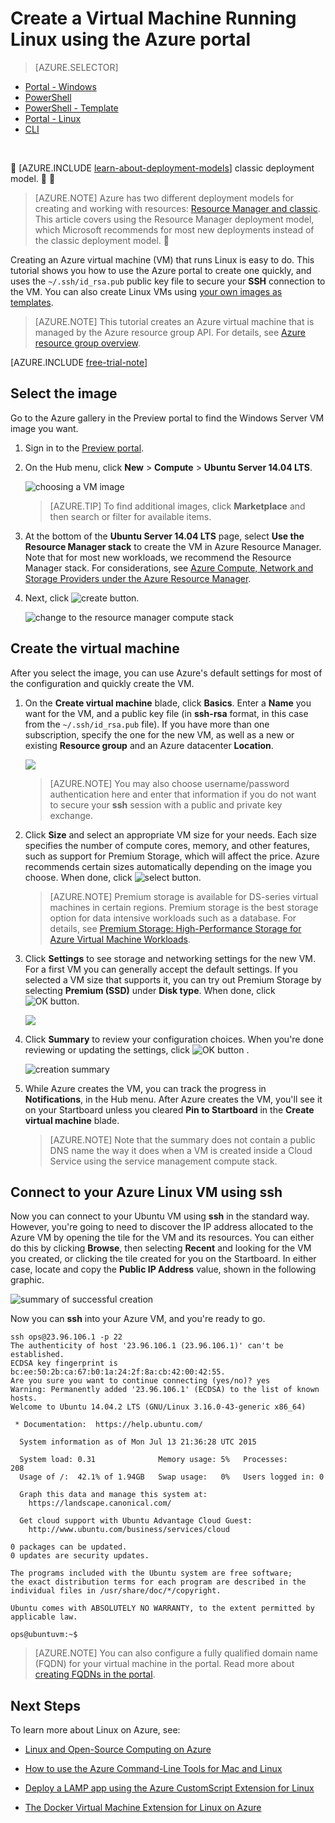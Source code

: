 <properties
	pageTitle="Create an Azure virtual machine running Linux in the Azure classic portal | Azure"
	description="Use the Azure classic portal to create an Azure virtual machine (VM) running Linux with the Azure resource groups."
	services="virtual-machines"
	documentationCenter=""
	authors="squillace"
	manager="timlt"
	editor="tysonn"
	tags="azure-resource-manager"/>

<tags
	ms.service="virtual-machines"
	ms.date="10/21/2015"
	wacn.date=""/>

# Create a Virtual Machine Running Linux using the Azure portal

> [AZURE.SELECTOR]
- [Portal - Windows](/documentation/articles/virtual-machines-windows-tutorial-classic-portal)
- [PowerShell](/documentation/articles/virtual-machines-ps-create-preconfigure-windows-resource-manager-vms)
- [PowerShell - Template](/documentation/articles/virtual-machines-create-windows-powershell-resource-manager-template)
- [Portal - Linux](/documentation/articles/virtual-machines-linux-tutorial-portal-rm)
- [CLI](/documentation/articles/virtual-machines-linux-tutorial)

<br>



[AZURE.INCLUDE [learn-about-deployment-models](../includes/learn-about-deployment-models-rm-include.md)] classic deployment model.


> [AZURE.NOTE] Azure has two different deployment models for creating and working with resources:  [Resource Manager and classic](/documentation/articles/resource-manager-deployment-model).  This article covers using the Resource Manager deployment model, which Microsoft recommends for most new deployments instead of the classic deployment model.


Creating an Azure virtual machine (VM) that runs Linux is easy to do. This tutorial shows you how to use the Azure portal to create one quickly, and uses the `~/.ssh/id_rsa.pub` public key file to secure your **SSH** connection to the VM. You can also create Linux VMs using [your own images as templates](/documentation/articles/virtual-machines-linux-create-upload-vhd).

> [AZURE.NOTE] This tutorial creates an Azure virtual machine that is managed by the Azure resource group API. For details, see [Azure resource group overview](/documentation/articles/resource-group-overview).


[AZURE.INCLUDE [free-trial-note](../includes/free-trial-note.md)]

## Select the image

Go to the Azure gallery in the Preview portal to find the Windows Server VM image you want.

1. Sign in to the [Preview portal](https://portal.azure.cn).

2. On the Hub menu, click **New** > **Compute** > **Ubuntu Server 14.04 LTS**.

	![choosing a VM image](./media/virtual-machines-linux-tutorial-portal-rm/chooseubuntuvm.png)

	> [AZURE.TIP] To find additional images, click **Marketplace** and then search or filter for available items.

3. At the bottom of the **Ubuntu Server 14.04 LTS** page, select **Use the Resource Manager stack** to create the VM in Azure Resource Manager. Note that for most new workloads, we recommend the Resource Manager stack. For considerations, see [Azure Compute, Network and Storage Providers under the Azure Resource Manager](/documentation/articles/virtual-machines-azurerm-versus-azuresm).

4. Next, click ![create button](./media/virtual-machines-linux-tutorial-portal-rm/createbutton.png).

	![change to the resource manager compute stack](./media/virtual-machines-linux-tutorial-portal-rm/changetoresourcestack.png)

## Create the virtual machine

After you select the image, you can use Azure's default settings for most of the configuration and quickly create the VM.

1. On the **Create virtual machine** blade, click **Basics**. Enter a **Name** you want for the VM, and a public key file (in **ssh-rsa** format, in this case from the `~/.ssh/id_rsa.pub` file). If you have more than one subscription, specify the one for the new VM, as well as a new or existing **Resource group** and an Azure datacenter **Location**.

	![](./media/virtual-machines-linux-tutorial-portal-rm/step-1-thebasics.png)

	> [AZURE.NOTE] You may also choose username/password authentication here and enter that information if you do not want to secure your **ssh** session with a public and private key exchange.

2. Click **Size** and select an appropriate VM size for your needs. Each size specifies the number of compute cores, memory, and other features, such as support for Premium Storage, which will affect the price. Azure recommends certain sizes automatically depending on the image you choose. When done, click ![select button](./media/virtual-machines-linux-tutorial-portal-rm/selectbutton-size.png).

	>[AZURE.NOTE] Premium storage is available for DS-series virtual machines in certain regions. Premium storage is the best storage option for data intensive workloads such as a database. For details, see [Premium Storage: High-Performance Storage for Azure Virtual Machine Workloads](/documentation/articles/storage-premium-storage).

3. Click **Settings** to see storage and networking settings for the new VM. For a first VM you can generally accept the default settings. If you selected a VM size that supports it, you can try out Premium Storage by selecting **Premium (SSD)** under **Disk type**. When done, click ![OK button](./media/virtual-machines-linux-tutorial-portal-rm/okbutton.png).

	![](./media/virtual-machines-linux-tutorial-portal-rm/step-3-settings.png)

6. Click **Summary** to review your configuration choices. When you're done reviewing or updating the settings, click ![OK button](./media/virtual-machines-linux-tutorial-portal-rm/createbutton.png) .

	![creation summary](./media/virtual-machines-linux-tutorial-portal-rm/summarybeforecreation.png)

8. While Azure creates the VM, you can track the progress in **Notifications**, in the Hub menu. After Azure creates the VM, you'll see it on your Startboard unless you cleared **Pin to Startboard** in the **Create virtual machine** blade.

	> [AZURE.NOTE] Note that the summary does not contain a public DNS name the way it does when a VM is created inside a Cloud Service using the service management compute stack.

## Connect to your Azure Linux VM using **ssh**

Now you can connect to your Ubuntu VM using **ssh** in the standard way. However, you're going to need to discover the IP address allocated to the Azure VM by opening the tile for the VM and its resources. You can either do this by clicking **Browse**, then selecting **Recent** and looking for the VM you created, or clicking the tile created for you on the Startboard. In either case, locate and copy the **Public IP Address** value, shown in the following graphic.

![summary of successful creation](./media/virtual-machines-linux-tutorial-portal-rm/successresultwithip.png)

Now you can **ssh** into your Azure VM, and you're ready to go.

	ssh ops@23.96.106.1 -p 22
	The authenticity of host '23.96.106.1 (23.96.106.1)' can't be established.
	ECDSA key fingerprint is bc:ee:50:2b:ca:67:b0:1a:24:2f:8a:cb:42:00:42:55.
	Are you sure you want to continue connecting (yes/no)? yes
	Warning: Permanently added '23.96.106.1' (ECDSA) to the list of known hosts.
	Welcome to Ubuntu 14.04.2 LTS (GNU/Linux 3.16.0-43-generic x86_64)

	 * Documentation:  https://help.ubuntu.com/

	  System information as of Mon Jul 13 21:36:28 UTC 2015

	  System load: 0.31              Memory usage: 5%   Processes:       208
	  Usage of /:  42.1% of 1.94GB   Swap usage:   0%   Users logged in: 0

	  Graph this data and manage this system at:
	    https://landscape.canonical.com/

	  Get cloud support with Ubuntu Advantage Cloud Guest:
	    http://www.ubuntu.com/business/services/cloud

	0 packages can be updated.
	0 updates are security updates.

	The programs included with the Ubuntu system are free software;
	the exact distribution terms for each program are described in the
	individual files in /usr/share/doc/*/copyright.

	Ubuntu comes with ABSOLUTELY NO WARRANTY, to the extent permitted by
	applicable law.

	ops@ubuntuvm:~$


> [AZURE.NOTE] You can also configure a fully qualified domain name (FQDN) for your virtual machine in the portal. Read more about [creating FQDNs in the portal](/documentation/articles/virtual-machines-create-fqdn-on-portal).

## Next Steps

To learn more about Linux on Azure, see:

- [Linux and Open-Source Computing on Azure](/documentation/articles/virtual-machines-linux-opensource)

- [How to use the Azure Command-Line Tools for Mac and Linux](/documentation/articles/virtual-machines-command-line-tools)

- [Deploy a LAMP app using the Azure CustomScript Extension for Linux](/documentation/articles/virtual-machines-linux-script-lamp)

- [The Docker Virtual Machine Extension for Linux on Azure](/documentation/articles/virtual-machines-docker-vm-extension)
